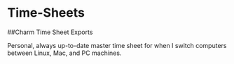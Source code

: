 Time-Sheets
===========

##Charm Time Sheet Exports

Personal, always up-to-date master time sheet for when I switch computers between Linux, Mac, and PC machines.
